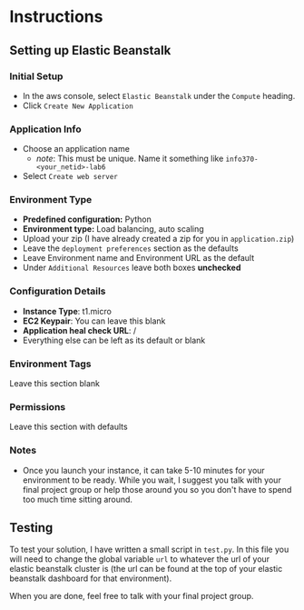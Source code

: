 # Instructions

## Setting up Elastic Beanstalk

### Initial Setup
* In the aws console, select `Elastic Beanstalk` under the `Compute` heading.
* Click `Create New Application`

### Application Info
* Choose an application name
    * _note_: This must be unique. Name it something like `info370-<your_netid>-lab6`
* Select `Create web server`

### Environment Type
* **Predefined configuration:** Python
* **Environment type:** Load balancing, auto scaling
* Upload your zip (I have already created a zip for you in `application.zip`)
* Leave the `deployment preferences` section as the defaults
* Leave Environment name and Environment URL as the default
* Under `Additional Resources` leave both boxes **unchecked**

### Configuration Details
* **Instance Type**: t1.micro
* **EC2 Keypair**: You can leave this blank
* **Application heal check URL**: /
* Everything else can be left as its default or blank

### Environment Tags
Leave this section blank

### Permissions
Leave this section with defaults

### Notes
* Once you launch your instance, it can take 5-10 minutes for your environment to be ready. While you wait, I suggest you talk with your final project group or help those around you so you don't have to spend too much time sitting around.

## Testing
To test your solution, I have written a small script in `test.py`. In this file you will need to change the global variable `url` to whatever the url of your elastic beanstalk cluster is (the url can be found at the top of your elastic beanstalk dashboard for that environment).

When you are done, feel free to talk with your final project group.
